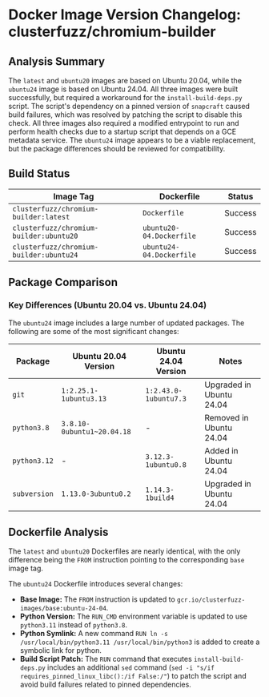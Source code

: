 # Docker Image Version Changelog: clusterfuzz/chromium-builder


## Analysis Summary

The `latest` and `ubuntu20` images are based on Ubuntu 20.04, while the `ubuntu24` image is based on Ubuntu 24.04. All three images were built successfully, but required a workaround for the `install-build-deps.py` script. The script's dependency on a pinned version of `snapcraft` caused build failures, which was resolved by patching the script to disable this check. All three images also required a modified entrypoint to run and perform health checks due to a startup script that depends on a GCE metadata service. The `ubuntu24` image appears to be a viable replacement, but the package differences should be reviewed for compatibility.

## Build Status

| Image Tag                       | Dockerfile               | Status  |
| ------------------------------- | ------------------------ | ------- |
| `clusterfuzz/chromium-builder:latest`  | `Dockerfile`             | Success |
| `clusterfuzz/chromium-builder:ubuntu20`| `ubuntu20-04.Dockerfile` | Success |
| `clusterfuzz/chromium-builder:ubuntu24`| `ubuntu24-04.Dockerfile` | Success |

## Package Comparison

### Key Differences (Ubuntu 20.04 vs. Ubuntu 24.04)

The `ubuntu24` image includes a large number of updated packages. The following are some of the most significant changes:

| Package                 | Ubuntu 20.04 Version | Ubuntu 24.04 Version | Notes                               |
| ----------------------- | -------------------- | -------------------- | ----------------------------------- |
| `git`                   | `1:2.25.1-1ubuntu3.13` | `1:2.43.0-1ubuntu7.3` | Upgraded in Ubuntu 24.04            |
| `python3.8`             | `3.8.10-0ubuntu1~20.04.18` | -                | Removed in Ubuntu 24.04             |
| `python3.12`            | -                    | `3.12.3-1ubuntu0.8`  | Added in Ubuntu 24.04               |
| `subversion`            | `1.13.0-3ubuntu0.2`  | `1.14.3-1build4`     | Upgraded in Ubuntu 24.04            |

## Dockerfile Analysis

The `latest` and `ubuntu20` Dockerfiles are nearly identical, with the only difference being the `FROM` instruction pointing to the corresponding `base` image tag.

The `ubuntu24` Dockerfile introduces several changes:
*   **Base Image:** The `FROM` instruction is updated to `gcr.io/clusterfuzz-images/base:ubuntu-24-04`.
*   **Python Version:** The `RUN_CMD` environment variable is updated to use `python3.11` instead of `python3.8`.
*   **Python Symlink:** A new command `RUN ln -s /usr/local/bin/python3.11 /usr/local/bin/python3` is added to create a symbolic link for python.
*   **Build Script Patch:** The `RUN` command that executes `install-build-deps.py` includes an additional `sed` command (`sed -i "s/if requires_pinned_linux_libc():/if False:/"`) to patch the script and avoid build failures related to pinned dependencies.
